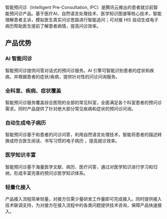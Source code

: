 智能预问诊（Intelligent Pre-Consultation, IPC）是腾讯云推出的患者就诊前智能预问诊产品。基于医疗AI、自然语言处理技术、医学知识图谱等核心技术，智能理解患者主诉，模拟医生真实问诊思路进行智能追问；可对接 HIS 自动生成电子病历帮助医生提前了解患者病情，提高问诊效率。
## 产品优势
### AI 智能问诊
智能预问诊提供问答对话式的预问诊服务。AI 引擎可智能识别患者的症状和疾病，并根据患者的症状/疾病，提供针对性的问诊问询服务。

### 全科室、疾病、症状覆盖
智能预问诊服务覆盖综合医院的全部的常见科室，全面满足各个科室患者的预问诊需求。同时产品提供了针对绝大部分常见疾病和症状的预问诊问询。

### 自动生成电子病历
智能预问诊基于和患者的问诊问答，利用自然语言处理技术，智能将患者的描述转换成符合医生阅读、书写习惯的电子病历 ，提高就诊效率。

### 医学知识丰富
智能预问诊基于海量医学文献、病历、医疗问答，通过对医学知识进行学习和归纳，形成丰富完善的预问诊医学知识体系。

### 轻量化接入
产品接入流程简单轻量，对接方仅需少量研发工作量即可完成接入。同时提供接入技术联调支持，为对接方在接入流程中的各类问题提供技术咨询，保障产品快速接入。
